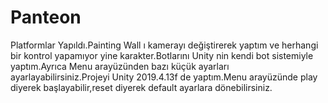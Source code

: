 # Panteon
Platformlar Yapıldı.Painting Wall ı kamerayı değiştirerek yaptım ve herhangi bir kontrol yapamıyor yine karakter.Botlarını Unity nin kendi bot sistemiyle yaptım.Ayrıca Menu arayüzünden bazı küçük ayarları ayarlayabilirsiniz.Projeyi Unity 2019.4.13f de yaptım.Menu arayüzünde play diyerek başlayabilir,reset diyerek default ayarlara dönebilirsiniz.
